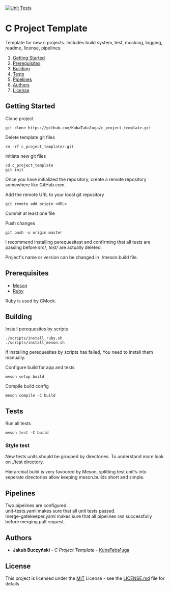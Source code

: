 [![Unit Tests](https://github.com/KubaTaba1uga/c_project_template/actions/workflows/unit-tests.yaml/badge.svg)](https://github.com/KubaTaba1uga/c_project_template/actions/workflows/unit-tests.yaml)

# C Project Template

Template for new c projects. Includes build system, test, mocking, logging, readme, license, pipelines. 

1. [Getting Started](#Getting-Started)
2. [Prerequisites](#Prerequisites)
3. [Building](#Building)
4. [Tests](#Tests)
5. [Pipelines](#Pipelines)
6. [Authors](#Authors)
7. [License](#License)



## Getting Started

Clone project
```
git clone https://github.com/KubaTaba1uga/c_project_template.git
```

Delete template git files
```
rm -rf c_project_template/.git
```

Initiate new git files
```
cd c_project_template
git init
```

Once you have initialized the repository, create a remote repository somewhere like GitHub.com.

Add the remote URL to your local git repository
```
git remote add origin <URL>
```

Commit at least one file

Push changes
```
git push -u origin master
```

I recommend installing perequesitest and confirming that all tests are passing before src/*, test/* are actually deleted.

Project's name or version can be changed in ./meson.build file.

## Prerequisites
- [Meson](https://mesonbuild.com/)
- [Ruby](https://www.ruby-lang.org/en/)

Ruby is used by CMock.

## Building


Install perequesites by scripts
```
./scripts/install_ruby.sh
./scripts/install_meson.sh
```

If installing perequesites by scripts has failed, You need to install them manually.


Configure build for app and tests
```
meson setup build
```

Compile build config
```
meson compile -C build
```

## Tests

Run all tests
```
meson test -C build
```

### Style test

New tests units should be grouped by directories.
To understand more look on ./test directory.

Hierarchial build is very favoured by Meson, splitting test unit's into seperate directories allow keeping meson.builds short and simple.

## Pipelines

Two pipelines are configured. <br>
unit-tests.yaml makes sure that all unit tests passed. <br>
merge-gatekeeper.yaml makes sure that all pipelines ran successfully before merging pull request.



## Authors

  - **Jakub Buczyński** - *C Project Template* -
    [KubaTaba1uga](https://github.com/KubaTaba1uga)

## License

This project is licensed under the [MIT](LICENSE.md)
License - see the [LICENSE.md](LICENSE.md) file for
details
